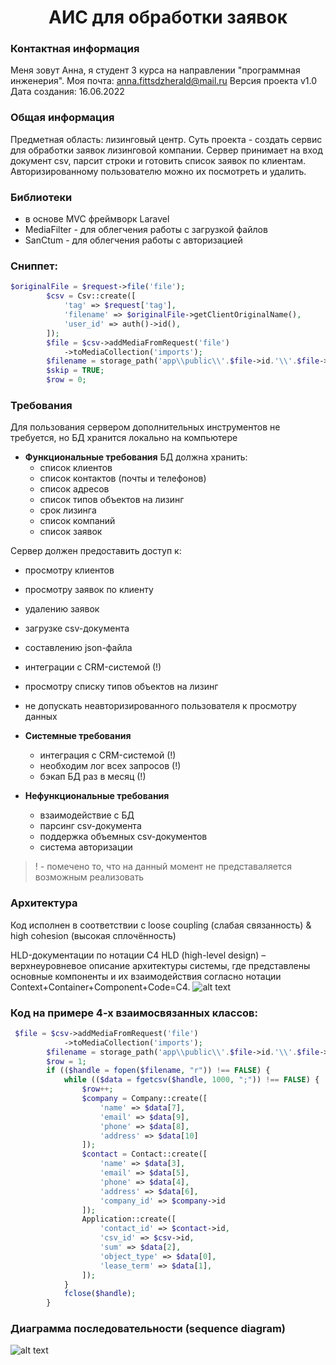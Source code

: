 <h1 align="center">АИС для обработки заявок</h1>

### Контактная информация
Меня зовут Анна, я студент 3 курса на направлении "программная инженерия".
Моя почта: anna.fittsdzherald@mail.ru
Версия проекта v1.0
Дата создания: 16.06.2022

### Общая информация
Предметная область: лизинговый центр.
Суть проекта - создать сервис для обработки заявок лизинговой компании.
Сервер принимает на вход документ csv, парсит строки и готовить список заявок по клиентам.
Авторизированному пользователю можно их посмотреть и удалить.

### Библиотеки
- в основе MVC фреймворк Laravel
- MediaFilter - для облегчения работы с загрузкой файлов
- SanCtum - для облегчения работы с авторизацией

### Сниппет:
```php
$originalFile = $request->file('file');
        $csv = Csv::create([
            'tag' => $request['tag'],
            'filename' => $originalFile->getClientOriginalName(),
            'user_id' => auth()->id(),
        ]);
        $file = $csv->addMediaFromRequest('file')
            ->toMediaCollection('imports');
        $filename = storage_path('app\\public\\'.$file->id.'\\'.$file->file_name);
        $skip = TRUE;
        $row = 0;
```

### Требования
Для пользования сервером дополнительных инструментов не требуется, но БД хранится локально на компьютере

- **Функциональные требования**
  БД должна хранить:
    - список клиентов
    - список контактов (почты и телефонов)
    - список адресов
    - список типов объектов на лизинг
    - срок лизинга
    - список компаний
    - список заявок

Сервер должен предоставить доступ к:
- просмотру клиентов
- просмотру заявок по клиенту
- удалению заявок
- загрузке csv-документа
- составлению json-файла
- интеграции с CRM-системой (!)
- просмотру списку типов объектов на лизинг
- не допускать неавторизированного пользователя к просмотру данных

- **Системные требования**
    - интеграция с CRM-системой (!)
    - необходим лог всех запросов (!)
    - бэкап БД раз в месяц (!)

- **Нефункциональные требования**
    - взаимодействие с БД
    - парсинг csv-документа
    - поддержка объемных csv-документов
    - система авторизации

> ! - помечено то, что на данный момент не представаляется возможным реализовать

### Архитектура
Код исполнен в соответствии с loose coupling (слабая связанность)
& high cohesion (высокая сплочённость)

HLD-документации по нотации C4
HLD (high-level design) – верхнеуровневое описание архитектуры системы,
где представлены основные компоненты и их взаимодействия
согласно нотации Context+Container+Component+Code=С4.
![alt text](https://github.com/Anna228322/PHPSemesterWork/blob/master/readme_img_1.jpg?raw=true)

### Код на примере 4-х взаимосвязанных классов:
```php
 $file = $csv->addMediaFromRequest('file')
            ->toMediaCollection('imports');
        $filename = storage_path('app\\public\\'.$file->id.'\\'.$file->file_name);
        $row = 1;
        if (($handle = fopen($filename, "r")) !== FALSE) {
            while (($data = fgetcsv($handle, 1000, ";")) !== FALSE) {
                $row++;
                $company = Company::create([
                    'name' => $data[7],
                    'email' => $data[9],
                    'phone' => $data[8],
                    'address' => $data[10]
                ]);
                $contact = Contact::create([
                    'name' => $data[3],
                    'email' => $data[5],
                    'phone' => $data[4],
                    'address' => $data[6],
                    'company_id' => $company->id
                ]);
                Application::create([
                    'contact_id' => $contact->id,
                    'csv_id' => $csv->id,
                    'sum' => $data[2],
                    'object_type' => $data[0],
                    'lease_term' => $data[1],
                ]);
            }
            fclose($handle);
        }
```

### Диаграмма последовательности (sequence diagram)

![alt text](https://github.com/Anna228322/PHPSemesterWork/blob/master/readme_img_0.jpg?raw=true)
